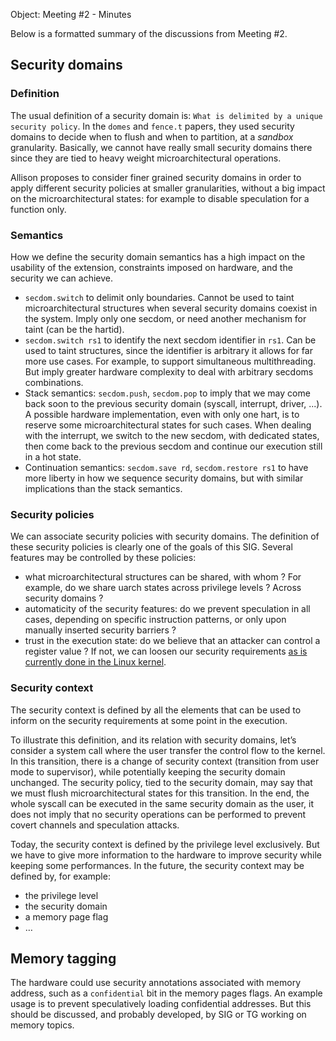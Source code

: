 Object: Meeting #2 - Minutes

Below is a formatted summary of the discussions from Meeting #2.

## Security domains

### Definition

The usual definition of a security domain is: `What is delimited by a unique security policy`.
In the `domes` and `fence.t` papers, they used security domains to decide when to flush and when to partition, at a *sandbox* granularity.
Basically, we cannot have really small security domains there since they are tied to heavy weight microarchitectural operations.

Allison proposes to consider finer grained security domains in order to apply different security policies at smaller granularities, without a big impact on the microarchitectural states: for example to disable speculation for a function only.

### Semantics

How we define the security domain semantics has a high impact on the usability of the extension, constraints imposed on hardware, and the security we can achieve.

- `secdom.switch` to delimit only boundaries. Cannot be used to taint microarchitectural structures when several security domains coexist in the system. Imply only one secdom, or need another mechanism for taint (can be the hartid).
- `secdom.switch rs1` to identify the next secdom identifier in `rs1`. Can be used to taint structures, since the identifier is arbitrary it allows for far more use cases. For example, to support simultaneous multithreading. But imply greater hardware complexity to deal with arbitrary secdoms combinations.
- Stack semantics: `secdom.push`, `secdom.pop` to imply that we may come back soon to the previous security domain (syscall, interrupt, driver, ...). A possible hardware implementation, even with only one hart, is to reserve some microarchitectural states for such cases. When dealing with the interrupt, we switch to the new secdom, with dedicated states, then come back to the previous secdom and continue our execution still in a hot state.
- Continuation semantics: `secdom.save rd`, `secdom.restore rs1` to have more liberty in how we sequence security domains, but with similar implications than the stack semantics.

### Security policies

We can associate security policies with security domains. The definition of these security policies is clearly one of the goals of this SIG.
Several features may be controlled by these policies:

- what microarchitectural structures can be shared, with whom ? For example, do we share uarch states across privilege levels ? Across security domains ?
- automaticity of the security features: do we prevent speculation in all cases, depending on specific instruction patterns, or only upon manually inserted security barriers ?
- trust in the execution state: do we believe that an attacker can control a register value ? If not, we can loosen our security requirements [as is currently done in the Linux kernel](https://www.kernel.org/doc/html/latest/admin-guide/hw-vuln/spectre.html).

### Security context

The security context is defined by all the elements that can be used to inform on the security requirements at some point in the execution.

To illustrate this definition, and its relation with security domains, let’s consider a system call where the user transfer the control flow to the kernel.
In this transition, there is a change of security context (transition from user mode to supervisor), while potentially keeping the security domain unchanged.
The security policy, tied to the security domain, may say that we must flush microarchitectural states for this transition. 
In the end, the whole syscall can be executed in the same security domain as the user, it does not imply that no security operations can be performed to prevent covert channels and speculation attacks.

Today, the security context is defined by the privilege level exclusively. But we have to give more information to the hardware to improve security while keeping some performances. In the future, the security context may be defined by, for example:

- the privilege level
- the security domain
- a memory page flag
- …

## Memory tagging

The hardware could use security annotations associated with memory address, such as a `confidential` bit in the memory pages flags. An example usage is to prevent speculatively loading confidential addresses.
But this should be discussed, and probably developed, by SIG or TG working on memory topics.